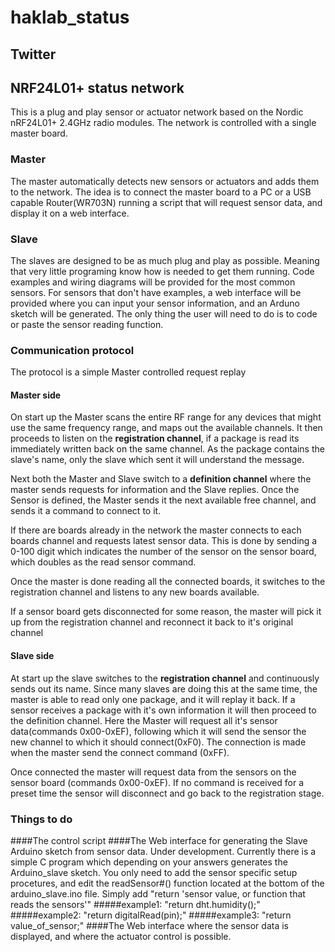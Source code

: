 haklab_status
=============

## Twitter
## NRF24L01+ status network
This is a plug and play sensor or actuator network based on the Nordic nRF24L01+ 2.4GHz radio modules. The network is controlled with a single master board. 
### Master
The master automatically detects new sensors or actuators and adds them to the network. The idea is to connect the master board to a PC or a USB capable Router(WR703N) running a script that will request sensor data, and display it on a web interface.
### Slave
The slaves are designed to be as much plug and play as possible. Meaning that very little programing know how is needed to get them running. Code examples and wiring diagrams will be provided for the most common sensors. For sensors that don't have examples, a web interface will be provided where you can input your sensor information, and an Arduno sketch will be generated. The only thing the user will need to do is to code or paste the sensor reading function.
### Communication protocol
The protocol is a simple Master controlled request replay
#### Master side
On start up the Master scans the entire RF range for any devices that might use the same frequency range, and maps out the available channels. It then proceeds to listen on the **registration channel**, if a package is read its immediately written back on the same channel. As the package contains the slave's name, only the slave which sent it will understand the message.

Next both the Master and Slave switch to a **definition channel** where the master sends requests for information and the Slave replies. Once the Sensor is defined, the Master sends it the next available free channel, and sends it a command to connect to it. 

If there are boards already in the network the master connects to each boards channel and requests latest sensor data. This is done by sending a 0-100 digit which indicates the number of the sensor on the sensor board, which doubles as the read sensor command.

Once the master is done reading all the connected boards, it switches to the registration channel and listens to any new boards available.

If a sensor board gets disconnected for some reason, the master will pick it up from the registration channel and reconnect it back to it's original channel
#### Slave side
At start up the slave switches to the **registration channel** and continuously sends out its name. Since many slaves are doing this at the same time, the master is able to read only one package, and it will replay it back. If a sensor receives a package with it's own information it will then proceed to the definition channel. Here the Master will request all it's sensor data(commands 0x00-0xEF), following which it will send the sensor the new channel to which it should connect(0xF0). The connection is made when the master send the connect command (0xFF).

Once connected the master will request data from the sensors on the sensor board (commands 0x00-0xEF). If no command is received for a preset time the sensor will disconnect and go back to the registration stage. 
### Things to do
####The control script
####The Web interface for generating the Slave Arduino sketch from sensor data.
Under development. Currently there is a simple C program which depending on your answers generates the Arduino_slave sketch. You only need to add the sensor specific setup procetures, and edit the readSensor#() function located at the bottom of the arduino_slave.ino file. Simply add "return 'sensor value, or function that reads the sensors'" 
#####example1: "return dht.humidity();" 
#####example2: "return digitalRead(pin);"
#####example3: "return value_of_sensor;"
####The Web interface where the sensor data is displayed, and where the actuator control is possible.
